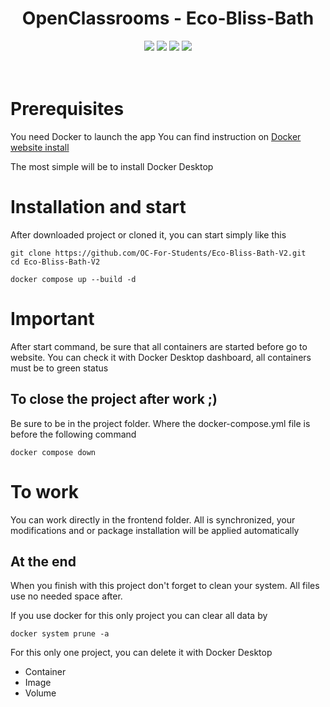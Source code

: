 <div align="center">

# OpenClassrooms - Eco-Bliss-Bath
</div>

<p align="center">
    <img src="https://img.shields.io/badge/Mysql-v8.0-blue">
    <img src="https://img.shields.io/badge/Symfony-v6.2-blue">
    <img src="https://img.shields.io/badge/Angular-v15.2.0-blue">
    <img src="https://img.shields.io/badge/docker--build-passing-brightgreen">
  <br><br><br>
</p>

# Prerequisites
You need Docker to launch the app
You can find instruction on [Docker website install](https://docs.docker.com/engine/install/)

The most simple will be to install Docker Desktop

# Installation and start
After downloaded project or cloned it, you can start simply like this
``` 
git clone https://github.com/OC-For-Students/Eco-Bliss-Bath-V2.git
cd Eco-Bliss-Bath-V2

docker compose up --build -d

```

# Important
After start command, be sure that all containers are started before go to website.
You can check it with Docker Desktop dashboard, all containers must be to green status

## To close the project after work ;)
Be sure to be in the project folder. Where the docker-compose.yml file is before the following command

```
docker compose down
```

# To work
You can work directly in the frontend folder.
All is synchronized, your modifications and or package installation will be applied automatically

## At the end
When you finish with this project don't forget to clean your system.
All files use no needed space after.

If you use docker for this only project you can clear all data by

```
docker system prune -a
```

For this only one project, you can delete it with Docker Desktop
- Container
- Image
- Volume
